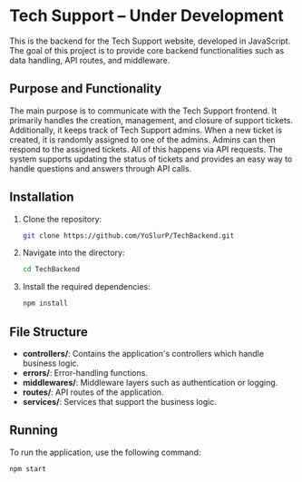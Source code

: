 # Tech Support – Under Development

This is the backend for the Tech Support website, developed in JavaScript. The goal of this project is to provide core backend functionalities such as data handling, API routes, and middleware.

## Purpose and Functionality

The main purpose is to communicate with the Tech Support frontend. It primarily handles the creation, management, and closure of support tickets. Additionally, it keeps track of Tech Support admins. When a new ticket is created, it is randomly assigned to one of the admins. Admins can then respond to the assigned tickets. All of this happens via API requests. The system supports updating the status of tickets and provides an easy way to handle questions and answers through API calls.

## Installation

1. Clone the repository:
    ```bash
    git clone https://github.com/YoSlurP/TechBackend.git
    ```

2. Navigate into the directory:
    ```bash
    cd TechBackend
    ```

3. Install the required dependencies:
    ```bash
    npm install
    ```

## File Structure

- **controllers/**: Contains the application's controllers which handle business logic.
- **errors/**: Error-handling functions.
- **middlewares/**: Middleware layers such as authentication or logging.
- **routes/**: API routes of the application.
- **services/**: Services that support the business logic.

## Running

To run the application, use the following command:

```bash
npm start
```
